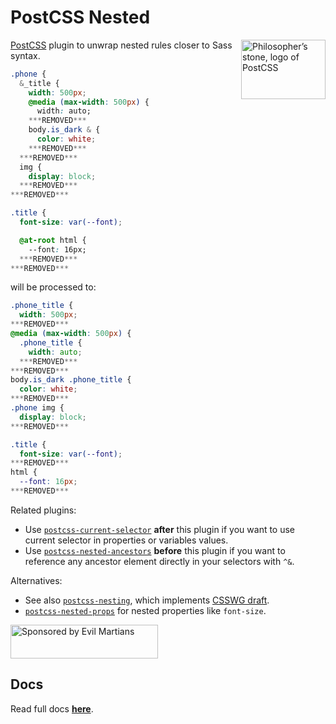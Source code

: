 # PostCSS Nested

<img align="right" width="135" height="95"
     title="Philosopher’s stone, logo of PostCSS"
     src="https://postcss.org/logo-leftp.svg">

[PostCSS] plugin to unwrap nested rules closer to Sass syntax.

```css
.phone {
  &_title {
    width: 500px;
    @media (max-width: 500px) {
      width: auto;
    ***REMOVED***
    body.is_dark & {
      color: white;
    ***REMOVED***
  ***REMOVED***
  img {
    display: block;
  ***REMOVED***
***REMOVED***

.title {
  font-size: var(--font);

  @at-root html {
    --font: 16px;
  ***REMOVED***
***REMOVED***
```

will be processed to:

```css
.phone_title {
  width: 500px;
***REMOVED***
@media (max-width: 500px) {
  .phone_title {
    width: auto;
  ***REMOVED***
***REMOVED***
body.is_dark .phone_title {
  color: white;
***REMOVED***
.phone img {
  display: block;
***REMOVED***

.title {
  font-size: var(--font);
***REMOVED***
html {
  --font: 16px;
***REMOVED***
```

Related plugins:

- Use [`postcss-current-selector`] **after** this plugin if you want
  to use current selector in properties or variables values.
- Use [`postcss-nested-ancestors`] **before** this plugin if you want
  to reference any ancestor element directly in your selectors with `^&`.

Alternatives:

- See also [`postcss-nesting`], which implements [CSSWG draft].
- [`postcss-nested-props`] for nested properties like `font-size`.

<a href="https://evilmartians.com/?utm_source=postcss-nested">
  <img src="https://evilmartians.com/badges/sponsored-by-evil-martians.svg"
       alt="Sponsored by Evil Martians" width="236" height="54">
</a>

[`postcss-current-selector`]: https://github.com/komlev/postcss-current-selector
[`postcss-nested-ancestors`]: https://github.com/toomuchdesign/postcss-nested-ancestors
[`postcss-nested-props`]: https://github.com/jedmao/postcss-nested-props
[`postcss-nesting`]: https://github.com/csstools/postcss-plugins/tree/main/plugins/postcss-nesting
[CSSWG draft]: https://drafts.csswg.org/css-nesting-1/
[PostCSS]: https://github.com/postcss/postcss

## Docs
Read full docs **[here](https://github.com/postcss/postcss-nested#readme)**.

